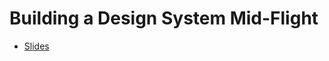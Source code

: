 # Building a Design System Mid-Flight

- [Slides](https://1drv.ms/p/s!AvUc1cvPrJnWvt12FYHj9L7wd06kdw)
